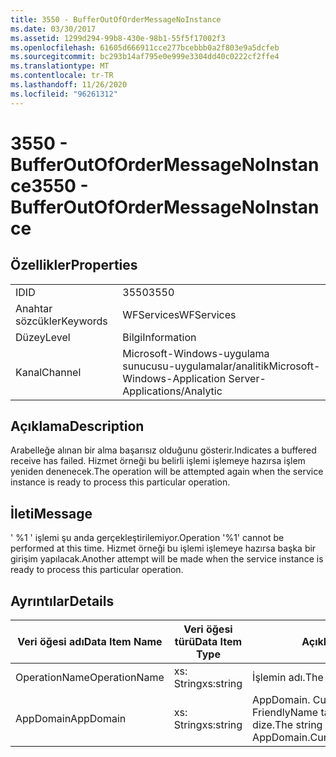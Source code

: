 ```yaml
---
title: 3550 - BufferOutOfOrderMessageNoInstance
ms.date: 03/30/2017
ms.assetid: 1299d294-99b8-430e-98b1-55f5f17002f3
ms.openlocfilehash: 61605d666911cce277bcebbb0a2f803e9a5dcfeb
ms.sourcegitcommit: bc293b14af795e0e999e3304dd40c0222cf2ffe4
ms.translationtype: MT
ms.contentlocale: tr-TR
ms.lasthandoff: 11/26/2020
ms.locfileid: "96261312"
---
```

# <a name="3550---bufferoutofordermessagenoinstance"></a><span data-ttu-id="2a7f4-102">3550 - BufferOutOfOrderMessageNoInstance</span><span class="sxs-lookup"><span data-stu-id="2a7f4-102">3550 - BufferOutOfOrderMessageNoInstance</span></span>

## <a name="properties"></a><span data-ttu-id="2a7f4-103">Özellikler</span><span class="sxs-lookup"><span data-stu-id="2a7f4-103">Properties</span></span>  
  
|||  
|-|-|  
|<span data-ttu-id="2a7f4-104">ID</span><span class="sxs-lookup"><span data-stu-id="2a7f4-104">ID</span></span>|<span data-ttu-id="2a7f4-105">3550</span><span class="sxs-lookup"><span data-stu-id="2a7f4-105">3550</span></span>|  
|<span data-ttu-id="2a7f4-106">Anahtar sözcükler</span><span class="sxs-lookup"><span data-stu-id="2a7f4-106">Keywords</span></span>|<span data-ttu-id="2a7f4-107">WFServices</span><span class="sxs-lookup"><span data-stu-id="2a7f4-107">WFServices</span></span>|  
|<span data-ttu-id="2a7f4-108">Düzey</span><span class="sxs-lookup"><span data-stu-id="2a7f4-108">Level</span></span>|<span data-ttu-id="2a7f4-109">Bilgi</span><span class="sxs-lookup"><span data-stu-id="2a7f4-109">Information</span></span>|  
|<span data-ttu-id="2a7f4-110">Kanal</span><span class="sxs-lookup"><span data-stu-id="2a7f4-110">Channel</span></span>|<span data-ttu-id="2a7f4-111">Microsoft-Windows-uygulama sunucusu-uygulamalar/analitik</span><span class="sxs-lookup"><span data-stu-id="2a7f4-111">Microsoft-Windows-Application Server-Applications/Analytic</span></span>|  
  
## <a name="description"></a><span data-ttu-id="2a7f4-112">Açıklama</span><span class="sxs-lookup"><span data-stu-id="2a7f4-112">Description</span></span>  

 <span data-ttu-id="2a7f4-113">Arabelleğe alınan bir alma başarısız olduğunu gösterir.</span><span class="sxs-lookup"><span data-stu-id="2a7f4-113">Indicates a buffered receive has failed.</span></span> <span data-ttu-id="2a7f4-114">Hizmet örneği bu belirli işlemi işlemeye hazırsa işlem yeniden denenecek.</span><span class="sxs-lookup"><span data-stu-id="2a7f4-114">The operation will be attempted again when the service instance is ready to process this particular operation.</span></span>  
  
## <a name="message"></a><span data-ttu-id="2a7f4-115">İleti</span><span class="sxs-lookup"><span data-stu-id="2a7f4-115">Message</span></span>  

 <span data-ttu-id="2a7f4-116">' %1 ' işlemi şu anda gerçekleştirilemiyor.</span><span class="sxs-lookup"><span data-stu-id="2a7f4-116">Operation '%1' cannot be performed at this time.</span></span> <span data-ttu-id="2a7f4-117">Hizmet örneği bu işlemi işlemeye hazırsa başka bir girişim yapılacak.</span><span class="sxs-lookup"><span data-stu-id="2a7f4-117">Another attempt will be made when the service instance is ready to process this particular operation.</span></span>  
  
## <a name="details"></a><span data-ttu-id="2a7f4-118">Ayrıntılar</span><span class="sxs-lookup"><span data-stu-id="2a7f4-118">Details</span></span>  
  
|<span data-ttu-id="2a7f4-119">Veri öğesi adı</span><span class="sxs-lookup"><span data-stu-id="2a7f4-119">Data Item Name</span></span>|<span data-ttu-id="2a7f4-120">Veri öğesi türü</span><span class="sxs-lookup"><span data-stu-id="2a7f4-120">Data Item Type</span></span>|<span data-ttu-id="2a7f4-121">Açıklama</span><span class="sxs-lookup"><span data-stu-id="2a7f4-121">Description</span></span>|  
|--------------------|--------------------|-----------------|  
|<span data-ttu-id="2a7f4-122">OperationName</span><span class="sxs-lookup"><span data-stu-id="2a7f4-122">OperationName</span></span>|<span data-ttu-id="2a7f4-123">xs: String</span><span class="sxs-lookup"><span data-stu-id="2a7f4-123">xs:string</span></span>|<span data-ttu-id="2a7f4-124">İşlemin adı.</span><span class="sxs-lookup"><span data-stu-id="2a7f4-124">The name of the operation.</span></span>|  
|<span data-ttu-id="2a7f4-125">AppDomain</span><span class="sxs-lookup"><span data-stu-id="2a7f4-125">AppDomain</span></span>|<span data-ttu-id="2a7f4-126">xs: String</span><span class="sxs-lookup"><span data-stu-id="2a7f4-126">xs:string</span></span>|<span data-ttu-id="2a7f4-127">AppDomain. CurrentDomain. FriendlyName tarafından döndürülen dize.</span><span class="sxs-lookup"><span data-stu-id="2a7f4-127">The string returned by AppDomain.CurrentDomain.FriendlyName.</span></span>|
